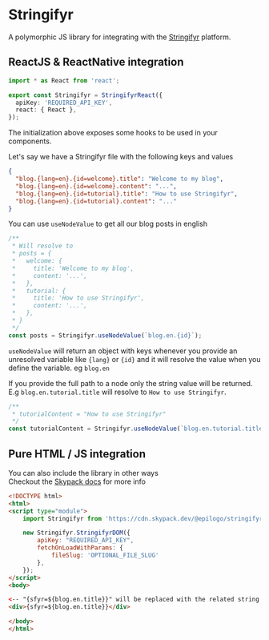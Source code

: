# Stringifyr

A polymorphic JS library for integrating with the [Stringifyr](https://stringifyr.com) platform.

## ReactJS & ReactNative integration

```ts
import * as React from 'react';

export const Stringifyr = StringifyrReact({
  apiKey: 'REQUIRED_API_KEY',
  react: { React },
});
```

The initialization above exposes some hooks to be used in your components.

Let's say we have a Stringifyr file with the following keys and values
```json
{
  "blog.{lang=en}.{id=welcome}.title": "Welcome to my blog",
  "blog.{lang=en}.{id=welcome}.content": "...",
  "blog.{lang=en}.{id=tutorial}.title": "How to use Stringifyr",
  "blog.{lang=en}.{id=tutorial}.content": "..."
}
```

You can use `useNodeValue` to get all our blog posts in english
```ts
/**
 * Will resolve to 
 * posts = {
 *   welcome: {
 *     title: 'Welcome to my blog',
 *     content: '...',
 *   },
 *   tutorial: {
 *     title: 'How to use Stringifyr',
 *     content: '...',
 *   },
 * }
 */
const posts = Stringifyr.useNodeValue(`blog.en.{id}`);
```

`useNodeValue` will return an object with keys whenever you provide an unresolved variable
like `{lang}` or `{id}` and it will resolve the value when you define the variable. eg `blog.en`
  
If you provide the full path to a node only the string value will be returned.
E.g `blog.en.tutorial.title` will resolve to `How to use Stringifyr`.
```ts
/**
 * tutorialContent = "How to use Stringifyr"
 */
const tutorialContent = Stringifyr.useNodeValue(`blog.en.tutorial.title`);
```

## Pure HTML / JS integration
You can also include the library in other ways  
Checkout the [Skypack docs](https://docs.skypack.dev/skypack-cdn/getting-started) for more info
```html
<!DOCTYPE html>
<html>
<script type="module">
    import Stringifyr from 'https://cdn.skypack.dev/@epilogo/stringifyr';

    new Stringifyr.StringifyrDOM({
        apiKey: "REQUIRED_API_KEY",
        fetchOnLoadWithParams: {
            fileSlug: 'OPTIONAL_FILE_SLUG'
        },
    });
</script>
<body>

<-- "{sfyr=${blog.en.title}}" will be replaced with the related string value -->
<div>{sfyr=${blog.en.title}}</div>

</body>
</html>
```
